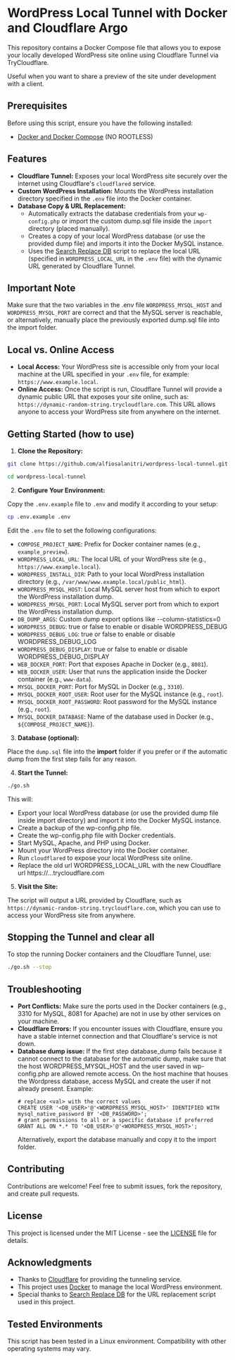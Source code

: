 # WordPress Local Tunnel with Docker and Cloudflare Argo

This repository contains a Docker Compose file that allows you to expose your locally developed WordPress site online using Cloudflare Tunnel via TryCloudflare.

Useful when you want to share a preview of the site under development with a client.

## Prerequisites

Before using this script, ensure you have the following installed:

- [Docker and Docker Compose](https://www.docker.com/) (NO ROOTLESS)

## Features

- **Cloudflare Tunnel:** Exposes your local WordPress site securely over the internet using Cloudflare's `cloudflared` service.
- **Custom WordPress Installation:** Mounts the WordPress installation directory specified in the `.env` file into the Docker container.
- **Database Copy & URL Replacement:**
    - Automatically extracts the database credentials from your `wp-config.php` or import the custom dump.sql file inside the `import` directory (placed manually).
    - Creates a copy of your local WordPress database (or use the provided dump file) and imports it into the Docker MySQL instance.
    - Uses the [Search Replace DB](https://github.com/interconnectit/search-replace-db) script to replace the local URL (specified in `WORDPRESS_LOCAL_URL` in the `.env` file) with the dynamic URL generated by Cloudflare Tunnel.

## Important Note

Make sure that the two variables in the .env file `WORDPRESS_MYSQL_HOST` and `WORDPRESS_MYSQL_PORT` are correct and that the MySQL server is reachable, or alternatively, manually place the previously exported dump.sql file into the import folder.

## Local vs. Online Access

- **Local Access:** Your WordPress site is accessible only from your local machine at the URL specified in your `.env` file, for example: `https://www.example.local`.
- **Online Access:** Once the script is run, Cloudflare Tunnel will provide a dynamic public URL that exposes your site online, such as: `https://dynamic-random-string.trycloudflare.com`. This URL allows anyone to access your WordPress site from anywhere on the internet.

## Getting Started (how to use)

1. **Clone the Repository:**

```bash
git clone https://github.com/alfiosalanitri/wordpress-local-tunnel.git #or download the package zip from latest release

cd wordpress-local-tunnel
```

2. **Configure Your Environment:**

Copy the `.env.example` file to `.env` and modify it according to your setup:

```bash
cp .env.example .env
```

Edit the `.env` file to set the following configurations:

- `COMPOSE_PROJECT_NAME`: Prefix for Docker container names (e.g., `example_preview`).
- `WORDPRESS_LOCAL_URL`: The local URL of your WordPress site (e.g., `https://www.example.local`).
- `WORDPRESS_INSTALL_DIR`: Path to your local WordPress installation directory (e.g., `/var/www/www.example.local/public_html`).
- `WORDPRESS_MYSQL_HOST`: Local MySQL server host from which to export the WordPress installation dump.
- `WORDPRESS_MYSQL_PORT`: Local MySQL server port from which to export the WordPress installation dump.
- `DB_DUMP_ARGS`: Custom dump export options like --column-statistics=0
- `WORDPRESS_DEBUG`: true or false to enable or disable WORDPRESS_DEBUG
- `WORDPRESS_DEBUG_LOG`: true or false to enable or disable WORDPRESS_DEBUG_LOG
- `WORDPRESS_DEBUG_DISPLAY`: true or false to enable or disable WORDPRESS_DEBUG_DISPLAY
- `WEB_DOCKER_PORT`: Port that exposes Apache in Docker (e.g., `8081`).
- `WEB_DOCKER_USER`: User that runs the application inside the Docker container (e.g., `www-data`).
- `MYSQL_DOCKER_PORT`: Port for MySQL in Docker (e.g., `3310`).
- `MYSQL_DOCKER_ROOT_USER`: Root user for the MySQL instance (e.g., `root`).
- `MYSQL_DOCKER_ROOT_PASSWORD`: Root password for the MySQL instance (e.g., `root`).
- `MYSQL_DOCKER_DATABASE`: Name of the database used in Docker (e.g., `${COMPOSE_PROJECT_NAME}`).

3. **Database (optional):**

Place the `dump.sql` file into the **import** folder if you prefer or if the automatic dump from the first step fails for any reason.

4. **Start the Tunnel:**

```bash
./go.sh
```

This will:

- Export your local WordPress database (or use the provided dump file inside import directory) and import it into the Docker MySQL instance.
- Create a backup of the wp-config.php file.
- Create the wp-config.php file with Docker credentials.
- Start MySQL, Apache, and PHP using Docker.
- Mount your WordPress directory into the Docker container.
- Run `cloudflared` to expose your local WordPress site online.
- Replace the old url WORDPRESS_LOCAL_URL with the new Cloudflare url https://...trycloudflare.com

5. **Visit the Site:**

The script will output a URL provided by Cloudflare, such as `https://dynamic-random-string.trycloudflare.com`, which you can use to access your WordPress site from anywhere.

## Stopping the Tunnel and clear all

To stop the running Docker containers and the Cloudflare Tunnel, use:

```bash
./go.sh --stop
```

## Troubleshooting

- **Port Conflicts:** Make sure the ports used in the Docker containers (e.g., 3310 for MySQL, 8081 for Apache) are not in use by other services on your machine.
- **Cloudflare Errors:** If you encounter issues with Cloudflare, ensure you have a stable internet connection and that Cloudflare's service is not down.
- **Database dump issue:** If the first step database_dump fails because it cannot connect to the database for the automatic dump, make sure that the host WORDPRESS_MYSQL_HOST and the user saved in wp-config.php are allowed remote access. On the host machine that houses the Wordpress database, access MySQL and create the user if not already present. Example: 
    ```
    # replace <val> with the correct values
    CREATE USER '<DB_USER>'@'<WORDPRESS_MYSQL_HOST>' IDENTIFIED WITH mysql_native_password BY '<DB_PASSWORD>';
    # grant permissions to all or a specific database if preferred
    GRANT ALL ON *.* TO '<DB_USER>'@'<WORDPRESS_MYSQL_HOST>';
    ```
    Alternatively, export the database manually and copy it to the import folder.

## Contributing

Contributions are welcome! Feel free to submit issues, fork the repository, and create pull requests.

## License

This project is licensed under the MIT License - see the [LICENSE](LICENSE) file for details.

## Acknowledgments

- Thanks to [Cloudflare](https://www.cloudflare.com/) for providing the tunneling service.
- This project uses [Docker](https://www.docker.com/) to manage the local WordPress environment.
- Special thanks to [Search Replace DB](https://github.com/interconnectit/search-replace-db) for the URL replacement script used in this project.

## Tested Environments

This script has been tested in a Linux environment. Compatibility with other operating systems may vary.
